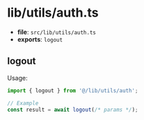 # lib/utils/auth.ts

- **file**: `src/lib/utils/auth.ts`
- **exports**: `logout`

## logout

Usage:

```ts
import { logout } from '@/lib/utils/auth';

// Example
const result = await logout(/* params */);
```
